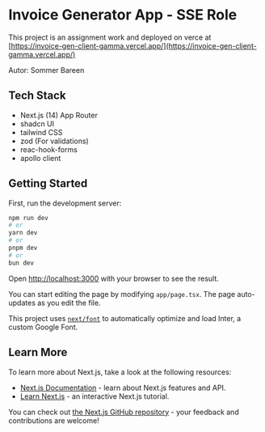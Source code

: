 # Invoice Generator App - SSE Role

This project is an assignment work and deployed on verce at [https://invoice-gen-client-gamma.vercel.app/](https://invoice-gen-client-gamma.vercel.app/)

Autor: Sommer Bareen

## Tech Stack
- Next.js (14) App Router
- shadcn UI
- tailwind CSS
- zod (For validations)
- reac-hook-forms
- apollo client

## Getting Started

First, run the development server:

```bash
npm run dev
# or
yarn dev
# or
pnpm dev
# or
bun dev
```

Open [http://localhost:3000](http://localhost:3000) with your browser to see the result.

You can start editing the page by modifying `app/page.tsx`. The page auto-updates as you edit the file.

This project uses [`next/font`](https://nextjs.org/docs/basic-features/font-optimization) to automatically optimize and load Inter, a custom Google Font.

## Learn More

To learn more about Next.js, take a look at the following resources:

- [Next.js Documentation](https://nextjs.org/docs) - learn about Next.js features and API.
- [Learn Next.js](https://nextjs.org/learn) - an interactive Next.js tutorial.

You can check out [the Next.js GitHub repository](https://github.com/vercel/next.js/) - your feedback and contributions are welcome!
